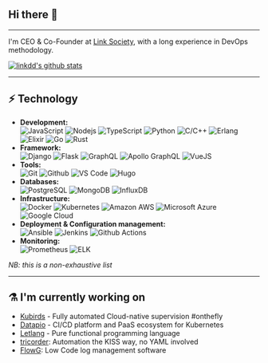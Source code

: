 ## Hi there 👋

---

I'm CEO & Co-Founder at [Link Society](https://link-society.com), with a long experience in DevOps methodology.

[![linkdd's github stats](https://github-readme-stats.vercel.app/api?username=linkdd&theme=dark&show_icons=true)](https://github.com/linkdd)

---

## :zap: Technology

 - **Development:**<br/>
   ![JavaScript](https://img.shields.io/badge/-JavaScript-black?style=flat-square&logo=javascript)
   ![Nodejs](https://img.shields.io/badge/-Nodejs-black?style=flat-square&logo=Node.js)
   ![TypeScript](https://img.shields.io/badge/-TypeScript-black?style=flat-square&logo=typescript)
   ![Python](https://img.shields.io/badge/-Python-black?style=flat-square&logo=Python)
   ![C/C++](https://img.shields.io/badge/-C/C++-00599C?style=flat-square&logo=c)
   ![Erlang](https://img.shields.io/badge/-Erlang-A90533?style=flat-square&logo=erlang)
   ![Elixir](https://img.shields.io/badge/-Elixir-4B275F?style=flat-square&logo=elixir)
   ![Go](https://img.shields.io/badge/-Go-black?style=flat-square&logo=go)
   ![Rust](https://img.shields.io/badge/-Rust-black?style=flat-square&logo=rust)
 - **Framework:**<br/>
   ![Django](https://img.shields.io/badge/-Django-092E20?style=flat-square&logo=django)
   ![Flask](https://img.shields.io/badge/-Flask-black?style=flat-square&logo=flask)
   ![GraphQL](https://img.shields.io/badge/-GraphQL-E10098?style=flat-square&logo=graphql)
   ![Apollo GraphQL](https://img.shields.io/badge/-Apollo%20GraphQL-311C87?style=flat-square&logo=apollo-graphql)
   ![VueJS](https://img.shields.io/badge/-VueJS-black?style=flat-square&logo=vue.js)
 - **Tools:**<br/>
   ![Git](https://img.shields.io/badge/-Git-black?style=flat-square&logo=git)
   ![Github](https://img.shields.io/badge/-Github-black?style=flat-square&logo=github)
   ![VS Code](https://img.shields.io/badge/-VS%20Code-black?style=flat-square&logo=visual-studio-code)
   ![Hugo](https://img.shields.io/badge/-Hugo-black?style=flat-square&logo=hugo)
 - **Databases:**<br/>
   ![PostgreSQL](https://img.shields.io/badge/-PostgreSQL-336791?style=flat-square&logo=postgresql)
   ![MongoDB](https://img.shields.io/badge/-MongoDB-black?style=flat-square&logo=mongodb)
   ![InfluxDB](https://img.shields.io/badge/-InfluxDB-black?style=flat-square&logo=influxdb)
 - **Infrastructure:**<br/>
   ![Docker](https://img.shields.io/badge/-Docker-black?style=flat-square&logo=docker)
   ![Kubernetes](https://img.shields.io/badge/-Kubernetes-black?style=flat-square&logo=kubernetes)
   ![Amazon AWS](https://img.shields.io/badge/Amazon%20AWS-232F3E?style=flat-square&logo=amazon-aws)
   ![Microsoft Azure](https://img.shields.io/badge/Microsoft%20Azure-232F7E?style=flat-square&logo=microsoft-azure)
   ![Google Cloud](https://img.shields.io/badge/Google%20Cloud-black?style=flat-square&logo=google-cloud)
 - **Deployment & Configuration management:**<br/>
   ![Ansible](https://img.shields.io/badge/-Ansible-EE0000?style=flat-square&logo=ansible)
   ![Jenkins](https://img.shields.io/badge/-Jenkins-black?style=flat-square&logo=jenkins)
   ![Github Actions](https://img.shields.io/badge/-Github%20Actions-black?style=flat-square&logo=github-actions)
 - **Monitoring:**<br/>
   ![Prometheus](https://img.shields.io/badge/-Prometheus-black?style=flat-square&logo=prometheus)
   ![ELK](https://img.shields.io/badge/-ELK-black?style=flat-square&logo=elastic-stack)

*NB: this is a non-exhaustive list*

---

## :alembic: I'm currently working on

 - [Kubirds](https://kubirds.com) - Fully automated Cloud-native supervision #onthefly
 - [Datapio](https://datapio.co) - CI/CD platform and PaaS ecosystem for Kubernetes
 - [Letlang](https://letlang.dev) - Pure functional programming language
 - [tricorder](https://linkdd.github.io/tricorder/): Automation the KISS way, no YAML involved
 - [FlowG](https://github.com/link-society/flowg): Low Code log management software
